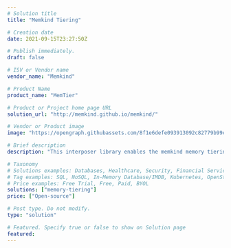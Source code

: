 ```yaml
---
# Solution title
title: "Memkind Tiering"

# Creation date
date: 2021-09-15T23:27:50Z

# Publish immediately.
draft: false

# ISV or Vendor name
vendor_name: "Memkind"

# Product Name
product_name: "MemTier"

# Product or Project home page URL
solution_url: "http://memkind.github.io/memkind/"

# Vendor or Product image
image: "https://opengraph.githubassets.com/8f1e6defe093913092c82779b99e23cf24d4dbd81ee3f3f9e1f1a624405345e3/memkind/memkind"

# Brief description
description: "This interposer library enables the memkind memory tiering mechanism. With this functionality, allocations will be split between different types of memory automatically. The library allows making allocations with the usage of multiple kinds keeping a specified ratio between them. "

# Taxonomy
# Solutions examples: Databases, Healthcare, Security, Financial Services, Cloud Service Provider, Developer Libraries, Developer Tools, Operating Systems, etc...
# Tag examples: SQL, NoSQL, In-Memory Database/IMDB, Kubernetes, OpenStack, OpenShift, etc.
# Price examples: Free Trial, Free, Paid, BYOL
solutions: ["memory-tiering"]
price: ["Open-source"]

# Post type. Do not modify.
type: "solution"

# Featured. Specify true or false to show on Solution page
featured: 
---
```


<!--- Do not write any content here. The front matter is the only required information. --->
